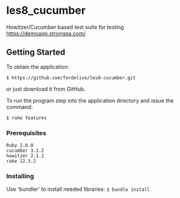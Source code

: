 # les8_cucumber

Howitzer/Cucumber based test suite for testing https://demoapp.strongqa.com/

## Getting Started

To obtain the application:

`$ https://github.com/fordelive/les8-cucumber.git`

or just download it from GitHub.

To run the program step into the application directory and issue the command:

`$ rake features`

### Prerequisites

```
Ruby 2.6.0
cucumber 3.1.2
howitzer 2.1.1
rake 12.3.2
```

### Installing

Use 'bundler' to install needed libraries: 
`$ bundle install`